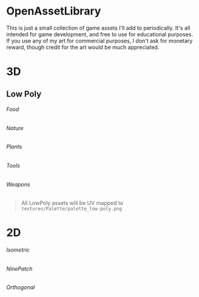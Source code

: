 # OpenAssetLibrary

This is just a small collection of game assets I'll add to periodically.  It's all intended for game development, and free to use for educational purposes.  If you use any of my art for commercial purposes, I don't ask for monetary reward, though credit for the art would be much appreciated.

# 3D

## Low Poly

###### Food
###### Nature
###### Plants
###### Tools
###### Weapons

> All LowPoly assets will be UV mapped to `textures/Palette/palette_low-poly.png`

# 2D

###### Isometric

###### NinePatch

###### Orthogonal
